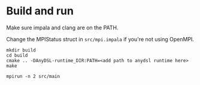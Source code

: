 # Build and run

Make sure impala and clang are on the PATH.

Change the MPIStatus struct in `src/mpi.impala` if you're not using OpenMPI.

    mkdir build
    cd build
    cmake .. -DAnyDSL-runtime_DIR:PATH=<add path to anydsl runtime here>
    make

    mpirun -n 2 src/main
